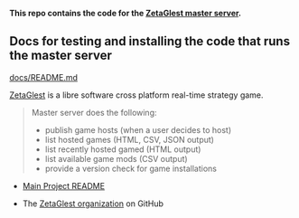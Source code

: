 **This repo contains the code for the [ZetaGlest master server](https://zetaglest.dreamhosters.com/).**

## Docs for testing and installing the code that runs the master server

[docs/README.md](https://github.com/ZetaGlest/zetaglest-masterserver/blob/develop/docs/README.md)

[ZetaGlest](https://zetaglest.github.io/docs/) is a libre software cross
platform real-time strategy game.

> Master server does the following:
> * publish game hosts (when a user decides to host)
> * list hosted games (HTML, CSV, JSON output)
> * list recently hosted gamed (HTML output)
> * list available game mods (CSV output)
> * provide a version check for game installations

 * [Main Project README](https://github.com/ZetaGlest/zetaglest-source/blob/develop/README.md)

 * The [ZetaGlest organization](https://github.com/ZetaGlest) on GitHub
